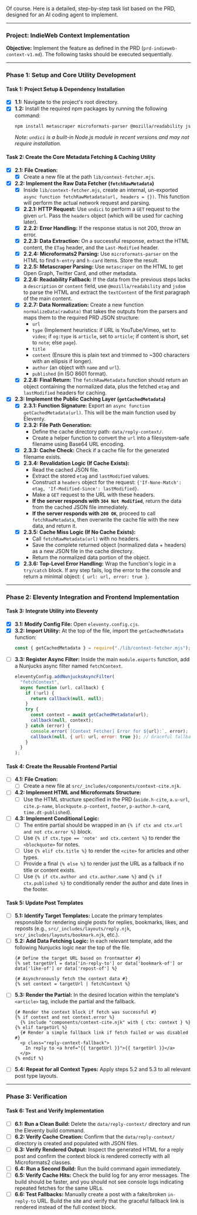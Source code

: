 Of course. Here is a detailed, step-by-step task list based on the PRD, designed for an AI coding agent to implement.

***

### **Project: IndieWeb Context Implementation**

**Objective:** Implement the feature as defined in the PRD (`prd-indieweb-context-v1.md`). The following tasks should be executed sequentially.

---

### **Phase 1: Setup and Core Utility Development**

#### **Task 1: Project Setup & Dependency Installation**
-   [x] **1.1:** Navigate to the project's root directory.
-   [x] **1.2:** Install the required npm packages by running the following command:
    ```bash
    npm install metascraper microformats-parser @mozilla/readability jsdom
    ```
    *Note: `undici` is a built-in Node.js module in recent versions and may not require installation.*

#### **Task 2: Create the Core Metadata Fetching & Caching Utility**
-   [x] **2.1: File Creation:**
    -   [x] Create a new file at the path `lib/context-fetcher.mjs`.

-   [x] **2.2: Implement the Raw Data Fetcher (`fetchRawMetadata`)**
    -   [x] Inside `lib/context-fetcher.mjs`, create an internal, un-exported `async function fetchRawMetadata(url, headers = {})`. This function will perform the actual network request and parsing.
    -   [x] **2.2.1: HTTP Request:** Use `undici` to perform a `GET` request to the given `url`. Pass the `headers` object (which will be used for caching later).
    -   [x] **2.2.2: Error Handling:** If the response status is not 200, throw an error.
    -   [x] **2.2.3: Data Extraction:** On a successful response, extract the HTML content, the `ETag` header, and the `Last-Modified` header.
    -   [x] **2.2.4: Microformats2 Parsing:** Use `microformats-parser` on the HTML to find `h-entry` and `h-card` items. Store the result.
    -   [x] **2.2.5: Metascraper Parsing:** Use `metascraper` on the HTML to get Open Graph, Twitter Card, and other metadata.
    -   [x] **2.2.6: Readability Fallback:** If the data from the previous steps lacks a `description` or `content` field, use `@mozilla/readability` and `jsdom` to parse the HTML and extract the `textContent` of the first paragraph of the main content.
    -   [x] **2.2.7: Data Normalization:** Create a new function `normalizeData(rawData)` that takes the outputs from the parsers and maps them to the required PRD JSON structure:
        -   `url`
        -   `type` (Implement heuristics: if URL is YouTube/Vimeo, set to `video`; if `og:type` is `article`, set to `article`; if content is short, set to `note`; else `page`).
        -   `title`
        -   `content` (Ensure this is plain text and trimmed to ~300 characters with an ellipsis if longer).
        -   `author` (an object with `name` and `url`).
        -   `published` (in ISO 8601 format).
    -   [x] **2.2.8: Final Return:** The `fetchRawMetadata` function should return an object containing the normalized data, plus the fetched `etag` and `lastModified` headers for caching.

-   [x] **2.3: Implement the Public Caching Layer (`getCachedMetadata`)**
    -   [x] **2.3.1: Function Signature:** Export an `async function getCachedMetadata(url)`. This will be the main function used by Eleventy.
    -   [x] **2.3.2: File Path Generation:**
        -   Define the cache directory path: `data/reply-context/`.
        -   Create a helper function to convert the `url` into a filesystem-safe filename using Base64 URL encoding.
    -   [x] **2.3.3: Cache Check:** Check if a cache file for the generated filename exists.
    -   [x] **2.3.4: Revalidation Logic (If Cache Exists):**
        -   Read the cached JSON file.
        -   Extract the stored `etag` and `lastModified` values.
        -   Construct a `headers` object for the request: `{'If-None-Match': etag, 'If-Modified-Since': lastModified}`.
        -   Make a `GET` request to the URL with these headers.
        -   **If the server responds with `304 Not Modified`**, return the data from the cached JSON file immediately.
        -   **If the server responds with `200 OK`**, proceed to call `fetchRawMetadata`, then overwrite the cache file with the new data, and return it.
    -   [x] **2.3.5: Cache Miss Logic (If No Cache Exists):**
        -   Call `fetchRawMetadata(url)` with no headers.
        -   Save the complete returned object (normalized data + headers) as a new JSON file in the cache directory.
        -   Return the normalized data portion of the object.
    -   [x] **2.3.6: Top-Level Error Handling:** Wrap the function's logic in a `try/catch` block. If any step fails, log the error to the console and return a minimal object: `{ url: url, error: true }`.

---

### **Phase 2: Eleventy Integration and Frontend Implementation**

#### **Task 3: Integrate Utility into Eleventy**
-   [x] **3.1: Modify Config File:** Open `eleventy.config.cjs`.
-   [x] **3.2: Import Utility:** At the top of the file, import the `getCachedMetadata` function:
    ```javascript
    const { getCachedMetadata } = require("./lib/context-fetcher.mjs");
    ```
-   [ ] **3.3: Register Async Filter:** Inside the main `module.exports` function, add a Nunjucks async filter named `fetchContext`.
    ```javascript
    eleventyConfig.addNunjucksAsyncFilter(
      "fetchContext",
      async function (url, callback) {
        if (!url) {
          return callback(null, null);
        }
        try {
          const context = await getCachedMetadata(url);
          callback(null, context);
        } catch (error) {
          console.error(`[Context Fetcher] Error for ${url}:`, error);
          callback(null, { url: url, error: true }); // Graceful fallback
        }
      }
    );
    ```

#### **Task 4: Create the Reusable Frontend Partial**
-   [ ] **4.1: File Creation:**
    -   [ ] Create a new file at `src/_includes/components/context-cite.njk`.
-   [ ] **4.2: Implement HTML and Microformats Structure:**
    -   [ ] Use the HTML structure specified in the PRD (`aside.h-cite`, `a.u-url`, `cite.p-name`, `blockquote.p-content`, `footer`, `p-author.h-card`, `time.dt-published`).
-   [ ] **4.3: Implement Conditional Logic:**
    -   [ ] The entire partial should be wrapped in an `{% if ctx and ctx.url and not ctx.error %}` block.
    -   [ ] Use `{% if ctx.type == 'note' and ctx.content %}` to render the `<blockquote>` for notes.
    -   [ ] Use `{% elif ctx.title %}` to render the `<cite>` for articles and other types.
    -   [ ] Provide a final `{% else %}` to render just the URL as a fallback if no title or content exists.
    -   [ ] Use `{% if ctx.author and ctx.author.name %}` and `{% if ctx.published %}` to conditionally render the author and date lines in the footer.

#### **Task 5: Update Post Templates**
-   [ ] **5.1: Identify Target Templates:** Locate the primary templates responsible for rendering single posts for replies, bookmarks, likes, and reposts (e.g., `src/_includes/layouts/reply.njk`, `src/_includes/layouts/bookmark.njk`, etc.).
-   [ ] **5.2: Add Data Fetching Logic:** In each relevant template, add the following Nunjucks logic near the top of the file.
    ```nunjucks
    {# Define the target URL based on frontmatter #}
    {% set targetUrl = data['in-reply-to'] or data['bookmark-of'] or data['like-of'] or data['repost-of'] %}

    {# Asynchronously fetch the context data #}
    {% set context = targetUrl | fetchContext %}
    ```
-   [ ] **5.3: Render the Partial:** In the desired location within the template's `<article>` tag, include the partial and the fallback.
    ```nunjucks
    {# Render the context block if fetch was successful #}
    {% if context and not context.error %}
      {% include "components/context-cite.njk" with { ctx: context } %}
    {% elif targetUrl %}
      {# Render a simple fallback link if fetch failed or was disabled #}
      <p class="reply-context-fallback">
        In reply to <a href="{{ targetUrl }}">{{ targetUrl }}</a>
      </p>
    {% endif %}
    ```
-   [ ] **5.4: Repeat for all Context Types:** Apply steps 5.2 and 5.3 to all relevant post type layouts.

---

### **Phase 3: Verification**

#### **Task 6: Test and Verify Implementation**
-   [ ] **6.1: Run a Clean Build:** Delete the `data/reply-context/` directory and run the Eleventy build command.
-   [ ] **6.2: Verify Cache Creation:** Confirm that the `data/reply-context/` directory is created and populated with JSON files.
-   [ ] **6.3: Verify Rendered Output:** Inspect the generated HTML for a reply post and confirm the context block is rendered correctly with all Microformats2 classes.
-   [ ] **6.4: Run a Second Build:** Run the build command again immediately.
-   [ ] **6.5: Verify Cache Hits:** Check the build log for any error messages. The build should be faster, and you should not see console logs indicating repeated fetches for the same URLs.
-   [ ] **6.6: Test Fallbacks:** Manually create a post with a fake/broken `in-reply-to` URL. Build the site and verify that the graceful fallback link is rendered instead of the full context block.
